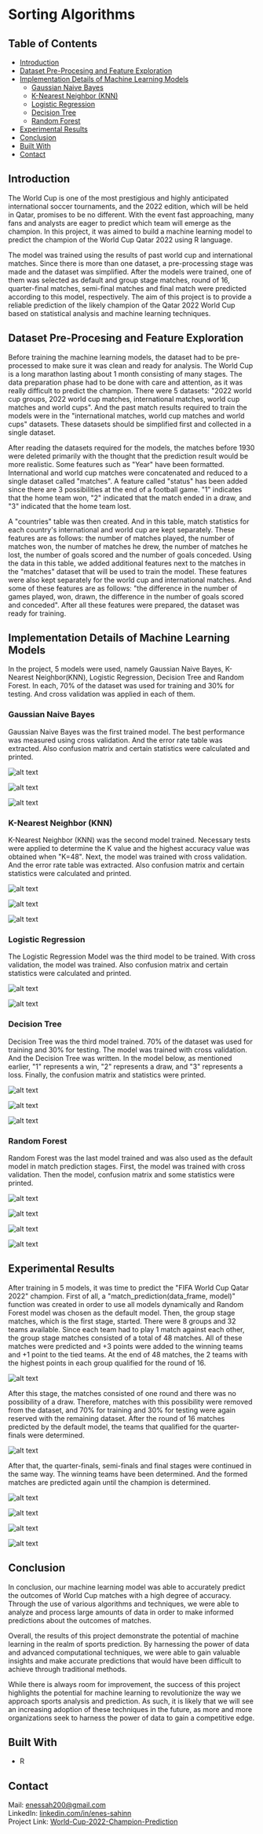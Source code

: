 # Sorting Algorithms

## Table of Contents

* [Introduction](#introduction)
* [Dataset Pre-Procesing and Feature Exploration](#dataset-pre-procesing-and-feature-exploration)
* [Implementation Details of Machine Learning Models](#implementation-details-of-machine-learning-models)
  * [Gaussian Naive Bayes](#gaussian-naive-bayes)
  * [K-Nearest Neighbor (KNN)](#k-nearest-neighbor-knn)
  * [Logistic Regression](#logistic-regression)
  * [Decision Tree](#decision-tree)
  * [Random Forest](#random-forest)
* [Experimental Results](#experimental-results)
* [Conclusion](#conclusion)
* [Built With](#built-with)
* [Contact](#contact)

## Introduction

The World Cup is one of the most prestigious and highly anticipated international soccer tournaments, and the 2022 edition, which will be held in Qatar, promises to be no different. With the event fast approaching, many fans and analysts are eager to predict which team will emerge as the champion. In this project, it was aimed to build a machine learning model to predict the champion of the World Cup Qatar 2022 using R language.

The model was trained using the results of past world cup and international matches. Since there is more than one dataset, a pre-processing stage was made and the dataset was simplified. After the models were trained, one of them was selected as default and group stage matches, round of 16, quarter-final matches, semi-final matches and final match were predicted according to this model, respectively. The aim of this project is to provide a reliable prediction of the likely champion of the Qatar 2022 World Cup based on statistical analysis and machine learning techniques.

## Dataset Pre-Procesing and Feature Exploration
Before training the machine learning models, the dataset had to be pre-processed to make sure it was clean and ready for analysis. The World Cup is a long marathon lasting about 1 month consisting of many stages. The data preparation phase had to be done with care and attention, as it was really difficult to predict the champion. There were 5 datasets: "2022 world cup groups, 2022 world cup matches, international matches, world cup matches and world cups". And the past match results required to train the models were in the "international matches, world cup matches and world cups" datasets. These datasets should be simplified first and collected in a single dataset.

After reading the datasets required for the models, the matches before 1930 were deleted primarily with the thought that the prediction result would be more realistic. Some features such as "Year" have been formatted. International and world cup matches were concatenated and reduced to a single dataset called "matches". A feature called "status" has been added since there are 3 possibilities at the end of a football game. "1" indicates that the home team won, "2" indicated that the match ended in a draw, and "3" indicated that the home team lost.

A "countries" table was then created. And in this table, match statistics for each country's international and world cup are kept separately. These features are as follows: the number of matches played, the number of matches won, the number of matches he drew, the number of matches he lost, the number of goals scored and the number of goals conceded. Using the data in this table, we added additional features next to the matches in the "matches" dataset that will be used to train the model. These features were also kept separately for the world cup and international matches. And some of these features are as follows: "the difference in the number of games played, won, drawn, the difference in the number of goals scored and conceded". After all these features were prepared, the dataset was ready for training.

## Implementation Details of Machine Learning Models
In the project, 5 models were used, namely Gaussian Naive Bayes, K-Nearest Neighbor(KNN), Logistic Regression, Decision Tree and Random Forest. In each, 70% of the dataset was used for training and 30% for testing. And cross validation was applied in each of them.

### Gaussian Naive Bayes
Gaussian Naive Bayes was the first trained model. The best performance was measured using cross validation. And the error rate table was extracted. Also confusion matrix and certain statistics were calculated and printed.

![alt text](https://github.com/enes-sahinn/World-Cup-2022-Champion-Prediction/blob/master/Screnshots/GNB1.png)

![alt text](https://github.com/enes-sahinn/World-Cup-2022-Champion-Prediction/blob/master/Screnshots/GNB2.png)

![alt text](https://github.com/enes-sahinn/World-Cup-2022-Champion-Prediction/blob/master/Screnshots/GNB3.png)

### K-Nearest Neighbor (KNN)
K-Nearest Neighbor (KNN) was the second model trained. Necessary tests were applied to determine the K value and the highest accuracy value was obtained when "K=48". Next, the model was trained with cross validation. And the error rate table was extracted. Also confusion matrix and certain statistics were calculated and printed.

![alt text](https://github.com/enes-sahinn/World-Cup-2022-Champion-Prediction/blob/master/Screnshots/KNN1.png)

![alt text](https://github.com/enes-sahinn/World-Cup-2022-Champion-Prediction/blob/master/Screnshots/KNN2.png)

![alt text](https://github.com/enes-sahinn/World-Cup-2022-Champion-Prediction/blob/master/Screnshots/KNN3.png)

### Logistic Regression
The Logistic Regression Model was the third model to be trained. With cross validation, the model was trained. Also confusion matrix and certain statistics were calculated and printed.

![alt text](https://github.com/enes-sahinn/World-Cup-2022-Champion-Prediction/blob/master/Screnshots/LR1.png)

![alt text](https://github.com/enes-sahinn/World-Cup-2022-Champion-Prediction/blob/master/Screnshots/LR2.png)

### Decision Tree
Decision Tree was the third model trained. 70% of the dataset was used for training and 30% for testing. The model was trained with cross validation. And the Decision Tree was written. In the model below, as mentioned earlier, "1" represents a win, "2" represents a draw, and "3" represents a loss. Finally, the confusion matrix and statistics were printed.

![alt text](https://github.com/enes-sahinn/World-Cup-2022-Champion-Prediction/blob/master/Screnshots/DT1.png)

![alt text](https://github.com/enes-sahinn/World-Cup-2022-Champion-Prediction/blob/master/Screnshots/DT2.png)

![alt text](https://github.com/enes-sahinn/World-Cup-2022-Champion-Prediction/blob/master/Screnshots/DT2.png)

### Random Forest
Random Forest was the last model trained and was also used as the default model in match prediction stages. First, the model was trained with cross validation. Then the model, confusion matrix and some statistics were printed.

![alt text](https://github.com/enes-sahinn/World-Cup-2022-Champion-Prediction/blob/master/Screnshots/RF1.png)

![alt text](https://github.com/enes-sahinn/World-Cup-2022-Champion-Prediction/blob/master/Screnshots/RF2.png)

![alt text](https://github.com/enes-sahinn/World-Cup-2022-Champion-Prediction/blob/master/Screnshots/RF3.png)

![alt text](https://github.com/enes-sahinn/World-Cup-2022-Champion-Prediction/blob/master/Screnshots/RF4.png)

## Experimental Results
After training in 5 models, it was time to predict the "FIFA World Cup Qatar 2022" champion. First of all, a "match_prediction(data_frame, model)" function was created in order to use all models dynamically and Random Forest model was chosen as the default model. Then, the group stage matches, which is the first stage, started. There were 8 groups and 32 teams available. Since each team had to play 1 match against each other, the group stage matches consisted of a total of 48 matches. All of these matches were predicted and +3 points were added to the winning teams and +1 point to the tied teams. At the end of 48 matches, the 2 teams with the highest points in each group qualified for the round of 16.

![alt text](https://github.com/enes-sahinn/World-Cup-2022-Champion-Prediction/blob/master/Screnshots/table1.png)

After this stage, the matches consisted of one round and there was no possibility of a draw. Therefore, matches with this possibility were removed from the dataset, and 70% for training and 30% for testing were again reserved with the remaining dataset. After the round of 16 matches predicted by the default model, the teams that qualified for the quarter-finals were determined.

![alt text](https://github.com/enes-sahinn/World-Cup-2022-Champion-Prediction/blob/master/Screnshots/table2.png)

After that, the quarter-finals, semi-finals and final stages were continued in the same way. The winning teams have been determined. And the formed matches are predicted again until the champion is determined.

![alt text](https://github.com/enes-sahinn/World-Cup-2022-Champion-Prediction/blob/master/Screnshots/table3.png)

![alt text](https://github.com/enes-sahinn/World-Cup-2022-Champion-Prediction/blob/master/Screnshots/table4.png)

![alt text](https://github.com/enes-sahinn/World-Cup-2022-Champion-Prediction/blob/master/Screnshots/table5.png)

![alt text](https://github.com/enes-sahinn/World-Cup-2022-Champion-Prediction/blob/master/Screnshots/table6.png)

## Conclusion
In conclusion, our machine learning model was able to accurately predict the outcomes of World Cup matches with a high degree of accuracy. Through the use of various algorithms and techniques, we were able to analyze and process large amounts of data in order to make informed predictions about the outcomes of matches.

Overall, the results of this project demonstrate the potential of machine learning in the realm of sports prediction. By harnessing the power of data and advanced computational techniques, we were able to gain valuable insights and make accurate predictions that would have been difficult to achieve through traditional methods.

While there is always room for improvement, the success of this project highlights the potential for machine learning to revolutionize the way we approach sports analysis and prediction. As such, it is likely that we will see an increasing adoption of these techniques in the future, as more and more organizations seek to harness the power of data to gain a competitive edge.

## Built With
* R

## Contact
Mail: enessah200@gmail.com\
LinkedIn: [linkedin.com/in/enes-sahinn](https://www.linkedin.com/in/enes-sahinn/)\
Project Link: [World-Cup-2022-Champion-Prediction](https://github.com/enes-sahinn/World-Cup-2022-Champion-Prediction)

